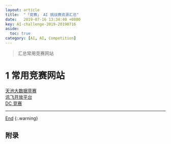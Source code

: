 ```yaml
---
layout: article
title:  "「竞赛」 AI 挑战赛资源汇总"
date:   2019-07-16 13:34:40 +0800
key: AI-challenge-2019-20190716
aside:
  toc: true
category: [AI, AI, Competition]
---
```

<span id='head'></span>
>汇总常用竞赛网站        

<!--more-->

# 1 常用竞赛网站
[天池大数据竞赛](https://tianchi.aliyun.com/competition/gameList/activeList)     
[讯飞开放平台](http://challenge.xfyun.cn/2019/)     
[DC 竞赛](https://www.pkbigdata.com/static_page/cmpList.html)    



-------------------  
[End](#head)
{:.warning}  


## 附录
